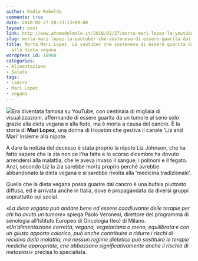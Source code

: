 ```yaml
---
author: Radio Rebelde
comments: true
date: 2018-02-27 20:33:13+00:00
layout: post
link: http://www.atomodelmale.it/2018/02/27/morta-mari-lopez-la-youtuber-che-sosteneva-di-essere-guarita-dal-cancro-grazie-alla-dieta-vegana/
slug: morta-mari-lopez-la-youtuber-che-sosteneva-di-essere-guarita-dal-cancro-grazie-alla-dieta-vegana
title: Morta Mari Lopez. La youtuber che sosteneva di essere guarita dal cancro grazie
  alla dieta vegana
wordpress_id: 18960
categories:
- Alimentazione
- Salute
tags:
- Cancro
- Mari Lopez
- vegano
---
```


![](http://www.atomodelmale.it/wp-content/uploads/2018/02/images-300x168.jpg)Era diventata famosa su YouTube, con centinaia di migliaia di visualizzazioni, affermando di essere guarita da un tumore al seno solo grazie alla dieta vegana e alla fede, ma è morta a causa del cancro. È la storia di **Mari Lopez**, una donna di Houston che gestiva il canale 'Liz and Mari' insieme alla nipote.

A dare la notizia del decesso è stata proprio la nipote Liz Johnson, che ha fatto sapere che la zia non ce l'ha fatta e lo scorso dicembre ha dovuto arrendersi alla malattia, che le aveva invaso il sangue, i polmoni e il fegato. Anzi, secondo Liz la zia sarebbe morta proprio perché avrebbe abbandonato la dieta vegana e si sarebbe rivolta alla 'medicina tradizionale'.

Quella che la dieta vegana possa guarire dal cancro è una bufala piuttosto diffusa, ed è arrivata anche in Italia, dove è propagandata da diversi gruppi soprattutto sui social.

_«La dieta vegana può andare bene ed essere coadiuvante delle terapie per chi ha avuto un tumore»_ spiega Paolo Veronesi, direttore del programma di senologia all’Istituto Europeo di Oncologia (Ieo) di Milano. _«Un’alimentazione corretta, vegana, vegetariana o meno, equilibrata e con un giusto apporto calorico, può anche contribuire a ridurre i rischi di recidiva della malattia, ma nessun regime dietetico può sostituire le terapie mediche appropriate, che abbassano significativamente anche il rischio di metastasi»_ precisa lo specialista.
